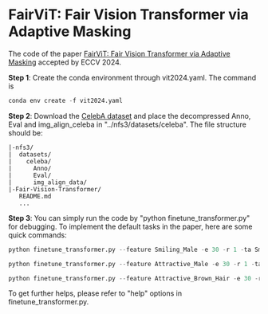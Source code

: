 # FairViT: Fair Vision Transformer via Adaptive Masking
The code of the paper [FairViT: Fair Vision Transformer via Adaptive Masking](https://arxiv.org/abs/2407.14799) accepted by ECCV 2024.

**Step 1**: Create the conda environment through vit2024.yaml. The command is 
```python
conda env create -f vit2024.yaml
```

**Step 2**: Download the [CelebA dataset](http://mmlab.ie.cuhk.edu.hk/projects/CelebA.html) and place the decompressed Anno, Eval and img_align_celeba in "../nfs3/datasets/celeba". The file structure should be:

```
|-nfs3/
|  datasets/  
|    celeba/  
|      Anno/  
|      Eval/  
|      img_align_data/  
|-Fair-Vision-Transformer/  
   README.md  
   ...  
```
**Step 3**: You can simply run the code by "python finetune_transformer.py" for debugging. To implement the default tasks in the paper, here are some quick commands:

```python
python finetune_transformer.py --feature Smiling_Male -e 30 -r 1 -ta Smiling -sa Male -d celeba --gpu_en 0 -g 0.5 -s 19 -alr 3 

python finetune_transformer.py --feature Attractive_Male -e 30 -r 1 -ta Attractive -sa Male -d celeba --gpu_en 0 -g 0.5 -s 19 -alr 3 

python finetune_transformer.py --feature Attractive_Brown_Hair -e 30 -r 1 -ta Attractive -sa Brown_Hair -d celeba --gpu_en 0 -g 0.5 -s 19 -alr 3
```
To get further helps, please refer to "help" options in finetune_transformer.py.
